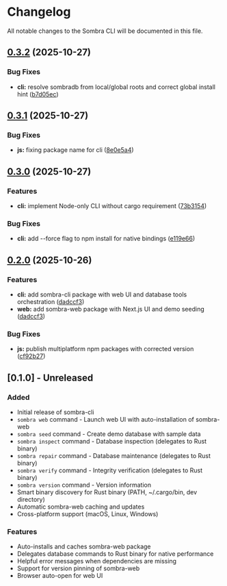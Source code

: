 # Changelog

All notable changes to the Sombra CLI will be documented in this file.

## [0.3.2](https://github.com/maskdotdev/sombra/compare/cli-v0.3.1...cli-v0.3.2) (2025-10-27)


### Bug Fixes

* **cli:** resolve sombradb from local/global roots and correct global install hint ([b7d05ec](https://github.com/maskdotdev/sombra/commit/b7d05ecd4dd2f184ad2967d0856f2b36cfb76653))

## [0.3.1](https://github.com/maskdotdev/sombra/compare/cli-v0.3.0...cli-v0.3.1) (2025-10-27)


### Bug Fixes

* **js:** fixing package name for cli ([8e0e5a4](https://github.com/maskdotdev/sombra/commit/8e0e5a48ea77a9c5a67e9c341a5098b6a0b7f394))

## [0.3.0](https://github.com/maskdotdev/sombra/compare/cli-v0.2.0...cli-v0.3.0) (2025-10-27)


### Features

* **cli:** implement Node-only CLI without cargo requirement ([73b3154](https://github.com/maskdotdev/sombra/commit/73b3154b72f4f88b86768e7a1ddb8defa9a8fb38))


### Bug Fixes

* **cli:** add --force flag to npm install for native bindings ([e119e66](https://github.com/maskdotdev/sombra/commit/e119e6645bc86d6cd3afaf21e7fd08ee685e1d12))

## [0.2.0](https://github.com/maskdotdev/sombra/compare/cli-v0.1.0...cli-v0.2.0) (2025-10-26)


### Features

* **cli:** add sombra-cli package with web UI and database tools orchestration ([dadccf3](https://github.com/maskdotdev/sombra/commit/dadccf3850ad5cf05f734ef99825ac9940f0ab69))
* **web:** add sombra-web package with Next.js UI and demo seeding ([dadccf3](https://github.com/maskdotdev/sombra/commit/dadccf3850ad5cf05f734ef99825ac9940f0ab69))


### Bug Fixes

* **js:** publish multiplatform npm packages with corrected version ([cf92b27](https://github.com/maskdotdev/sombra/commit/cf92b27badd31c06b35189a292ce5fbd6ff96e26))

## [0.1.0] - Unreleased

### Added
- Initial release of sombra-cli
- `sombra web` command - Launch web UI with auto-installation of sombra-web
- `sombra seed` command - Create demo database with sample data
- `sombra inspect` command - Database inspection (delegates to Rust binary)
- `sombra repair` command - Database maintenance (delegates to Rust binary)
- `sombra verify` command - Integrity verification (delegates to Rust binary)
- `sombra version` command - Version information
- Smart binary discovery for Rust binary (PATH, ~/.cargo/bin, dev directory)
- Automatic sombra-web caching and updates
- Cross-platform support (macOS, Linux, Windows)

### Features
- Auto-installs and caches sombra-web package
- Delegates database commands to Rust binary for native performance
- Helpful error messages when dependencies are missing
- Support for version pinning of sombra-web
- Browser auto-open for web UI
